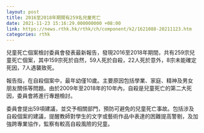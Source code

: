 ```yaml
---
layout: post
title: 2016至2018年期間有259名兒童死亡
date: 2021-11-23 15:16:29.000000000 +08:00
link: https://news.rthk.hk/rthk/ch/component/k2/1621088-20211123.htm
categories: rthk
---
```


兒童死亡個案檢討委員會發表最新報告，發現2016至2018年期間，共有259宗兒童死亡個案，其中159宗死於自然，59人死於自殺，22人死於意外，8宗未能確定死因，7人遇襲致死。 

報告指，在自殺個案中，最年幼僅10歲。主要原因包括學業、家庭、精神及男女朋友關係等問題。由於2009年至2018年的10年內，自殺是兒童死亡的第二大死因，委員會將進行專題檢討。 

委員會提出59項建議，並交予相關部門，預防可避免的兒童死亡事故。包括涉及自殺個案的建議，提醒教師對學生的文字或藝術作品中表達的困難提高警剔，及加強跨專業協作，監察有較高自殺風險的兒童。
